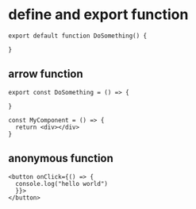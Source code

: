 # define and export function

```
export default function DoSomething() {

}
```

## arrow function

```
export const DoSomething = () => {

}
```

```
const MyComponent = () => {
  return <div></div>
}
```

## anonymous function

```
<button onClick={() => {
  console.log("hello world")
  }}>
</button>
```